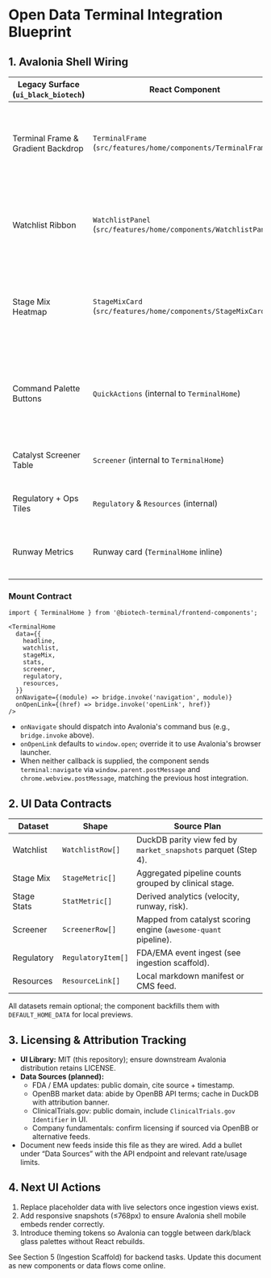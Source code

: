 # Open Data Terminal Integration Blueprint

## 1. Avalonia Shell Wiring

| Legacy Surface (`ui_black_biotech`) | React Component | Notes |
| --- | --- | --- |
| Terminal Frame & Gradient Backdrop | `TerminalFrame` (`src/features/home/components/TerminalFrame`) | Wraps the glass layout, exposes `headline`, optional `watchlistSlot`, and renders all feature cards. Avalonia only needs to host `<TerminalHome />`. |
| Watchlist Ribbon | `WatchlistPanel` (`src/features/home/components/WatchlistPanel`) | Accepts an array of `{ symbol, label, price, change, changeState }`. Routed into the frame via `watchlistSlot`. |
| Stage Mix Heatmap | `StageMixCard` (`src/features/home/components/StageMixCard`) | Renders gradient cells + stat tiles. Takes `StageMetric[]` and `StatMetric[]`. Optional `onAction` can route to analytics module. |
| Command Palette Buttons | `QuickActions` (internal to `TerminalHome`) | Emits `onNavigate(module)` or opens external links. Avalonia should forward `terminal:navigate` payloads when hosting inside WebView. |
| Catalyst Screener Table | `Screener` (internal to `TerminalHome`) | Still consumes the default screener rows; ready for live data replacement. |
| Regulatory + Ops Tiles | `Regulatory` & `Resources` (internal) | No API change; cards remain self-contained glass panels. |
| Runway Metrics | Runway card (`TerminalHome` inline) | Uses `TrendValue` helper for delta coloring; expects downstream data hook. |

### Mount Contract

```tsx
import { TerminalHome } from '@biotech-terminal/frontend-components';

<TerminalHome
  data={{
    headline,
    watchlist,
    stageMix,
    stats,
    screener,
    regulatory,
    resources,
  }}
  onNavigate={(module) => bridge.invoke('navigation', module)}
  onOpenLink={(href) => bridge.invoke('openLink', href)}
/>
```

- `onNavigate` should dispatch into Avalonia's command bus (e.g., `bridge.invoke` above).
- `onOpenLink` defaults to `window.open`; override it to use Avalonia's browser launcher.
- When neither callback is supplied, the component sends `terminal:navigate` via `window.parent.postMessage` and `chrome.webview.postMessage`, matching the previous host integration.

## 2. UI Data Contracts

| Dataset | Shape | Source Plan |
| --- | --- | --- |
| Watchlist | `WatchlistRow[]` | DuckDB parity view fed by `market_snapshots` parquet (Step 4). |
| Stage Mix | `StageMetric[]` | Aggregated pipeline counts grouped by clinical stage. |
| Stage Stats | `StatMetric[]` | Derived analytics (velocity, runway, risk). |
| Screener | `ScreenerRow[]` | Mapped from catalyst scoring engine (`awesome-quant` pipeline). |
| Regulatory | `RegulatoryItem[]` | FDA/EMA event ingest (see ingestion scaffold). |
| Resources | `ResourceLink[]` | Local markdown manifest or CMS feed. |

All datasets remain optional; the component backfills them with `DEFAULT_HOME_DATA` for local previews.

## 3. Licensing & Attribution Tracking

- **UI Library:** MIT (this repository); ensure downstream Avalonia distribution retains LICENSE.
- **Data Sources (planned):**
  - FDA / EMA updates: public domain, cite source + timestamp.
  - OpenBB market data: abide by OpenBB API terms; cache in DuckDB with attribution banner.
  - ClinicalTrials.gov: public domain, include `ClinicalTrials.gov Identifier` in UI.
  - Company fundamentals: confirm licensing if sourced via OpenBB or alternative feeds.
- Document new feeds inside this file as they are wired. Add a bullet under “Data Sources” with the API endpoint and relevant rate/usage limits.

## 4. Next UI Actions

1. Replace placeholder data with live selectors once ingestion views exist.
2. Add responsive snapshots (≤768px) to ensure Avalonia shell mobile embeds render correctly.
3. Introduce theming tokens so Avalonia can toggle between dark/black glass palettes without React rebuilds.

See Section 5 (Ingestion Scaffold) for backend tasks. Update this document as new components or data flows come online.
